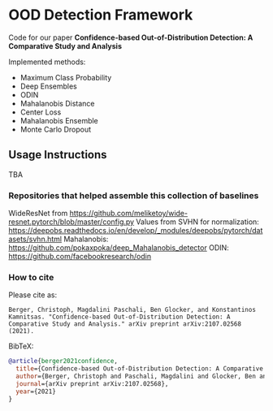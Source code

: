 # OOD Detection Framework
Code for our paper **Confidence-based Out-of-Distribution Detection: A Comparative Study and Analysis**

Implemented methods: 
* Maximum Class Probability
* Deep Ensembles
* ODIN
* Mahalanobis Distance
* Center Loss 
* Mahalanobis Ensemble
* Monte Carlo Dropout

## Usage Instructions
TBA

### Repositories that helped assemble this collection of baselines
WideResNet from https://github.com/meliketoy/wide-resnet.pytorch/blob/master/config.py
Values from SVHN for normalization: https://deepobs.readthedocs.io/en/develop/_modules/deepobs/pytorch/datasets/svhn.html
Mahalanobis: https://github.com/pokaxpoka/deep_Mahalanobis_detector
ODIN: https://github.com/facebookresearch/odin

### How to cite

Please cite as:
```
Berger, Christoph, Magdalini Paschali, Ben Glocker, and Konstantinos Kamnitsas. "Confidence-based Out-of-Distribution Detection: A Comparative Study and Analysis." arXiv preprint arXiv:2107.02568 (2021).
```
BibTeX:
```bibtex
@article{berger2021confidence,
  title={Confidence-based Out-of-Distribution Detection: A Comparative Study and Analysis},
  author={Berger, Christoph and Paschali, Magdalini and Glocker, Ben and Kamnitsas, Konstantinos},
  journal={arXiv preprint arXiv:2107.02568},
  year={2021}
}
```